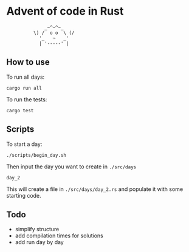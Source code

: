 # Advent of code in Rust


                  _~^~^~_
              \) /  o o  \ (/
                '_   ¬   _'
                | '-----' |


## How to use

To run all days:
```
cargo run all
```

To run the tests:
```
cargo test
```

## Scripts

To start a day:
```
./scripts/begin_day.sh
```
Then input the day you want to create in `./src/days`
```
day_2
```
This will create a file in `./src/days/day_2.rs` and populate it with some starting code.

## Todo
- simplify structure
- add compilation times for solutions
- add run day by day
